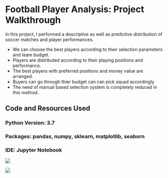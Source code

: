 # Football Player Analysis: Project Walkthrough
In this project, I performed a descriptive as well as predictive distribution of soccer matches and player performances. 

* We can choose the best players according to their selection parameters and team budget. 
* Players are distributed according to their playing positions and performance.
* The best players with preferred positions and money value are arranged.
* Buyers can go through thier budget can can pick squad accordingly
* The need of manual based selection system is completely reduced in this method.

## Code and Resources Used

### Python Version: 3.7
### Packages: pandas, numpy, sklearn, matplotlib, seaborn
### IDE: Jupyter Notebook

![](/images/Pot_Ovr.png)

![](/images/Age_potential.png)
